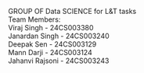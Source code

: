 GROUP OF Data SCIENCE for L&T tasks <br/>
Team Members: <br/>
Viraj Singh - 24CS003380 <br/>
Janardan Singh - 24CS003240 <br/>
Deepak Sen - 24CS003129 <br/>
Mann Darji - 24CS003124 <br/>
Jahanvi Rajsoni - 24CS003243 <br/>
